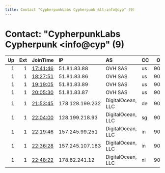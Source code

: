 ```yaml
---
title: Contact "CypherpunkLabs Cypherpunk &lt;info@cyp" (9)
---
```


# Contact: "CypherpunkLabs Cypherpunk &lt;info@cyp" (9)

|   Up |   Ext | JoinTime                                                                                            | IP              | AS                | CC   |   ORp |   Dirp | OS    | Version   | Nickname   |   eFamMembers |
|-----:|------:|:----------------------------------------------------------------------------------------------------|:----------------|:------------------|:-----|------:|-------:|:------|:----------|:-----------|--------------:|
|    1 |     1 | [17:41:46](https://metrics.torproject.org/rs.html#details/87B449E227ACB5C3FEB580942242183993866138) | 51.81.83.88     | OVH SAS           | us   |  9001 |     80 | Linux | 0.4.3.6   | Unnamed    |             1 |
|    1 |     1 | [18:27:51](https://metrics.torproject.org/rs.html#details/0D58067912EA84D955565C82A4C00A47CDEF11DC) | 51.81.83.86     | OVH SAS           | us   |  9001 |     80 | Linux | 0.4.3.6   | Unnamed    |             1 |
|    1 |     1 | [19:19:05](https://metrics.torproject.org/rs.html#details/3CAA25A190B2F030DE86D0E99329E4D399472FB4) | 51.81.83.89     | OVH SAS           | us   |  9001 |     80 | Linux | 0.4.3.6   | Unnamed    |             1 |
|    1 |     1 | [20:05:30](https://metrics.torproject.org/rs.html#details/F0CD6DD3766EFB6CB409EB148B6B22FF0B765533) | 51.81.83.87     | OVH SAS           | us   |  9001 |     80 | Linux | 0.4.3.6   | Unnamed    |             1 |
|    1 |     1 | [21:53:45](https://metrics.torproject.org/rs.html#details/DD58B96E995C8EED353677F9F491CDB56A1652C5) | 178.128.199.232 | DigitalOcean, LLC | de   |  9001 |     80 | Linux | 0.4.3.6   | Unnamed    |             1 |
|    1 |     1 | [22:04:00](https://metrics.torproject.org/rs.html#details/90694D03DB182D1FF4B439035C8D8A70804F56B2) | 128.199.218.93  | DigitalOcean, LLC | sg   |  9001 |     80 | Linux | 0.4.3.6   | Unnamed    |             1 |
|    1 |     1 | [22:19:46](https://metrics.torproject.org/rs.html#details/8CE11470D728C7EE323D3C7987E9CB4F6EA132A7) | 157.245.99.251  | DigitalOcean, LLC | in   |  9001 |     80 | Linux | 0.4.3.6   | Unnamed    |             1 |
|    1 |     1 | [22:36:28](https://metrics.torproject.org/rs.html#details/9BEF49FC8EAC2A3CDE4396F5B5ED503E11D0262C) | 157.245.107.183 | DigitalOcean, LLC | in   |  9001 |     80 | Linux | 0.4.3.6   | Unnamed    |             1 |
|    1 |     1 | [22:48:22](https://metrics.torproject.org/rs.html#details/2907DCC607B4C5B8B9FCE401FB3FC7242C257945) | 178.62.241.12   | DigitalOcean, LLC | nl   |  9001 |     80 | Linux | 0.4.3.6   | Unnamed    |             1 |
